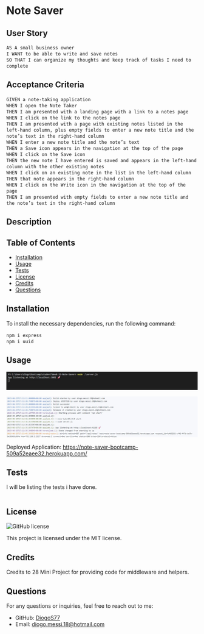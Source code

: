 # Note Saver

## User Story

```
AS A small business owner
I WANT to be able to write and save notes
SO THAT I can organize my thoughts and keep track of tasks I need to complete
```


## Acceptance Criteria

```
GIVEN a note-taking application
WHEN I open the Note Taker
THEN I am presented with a landing page with a link to a notes page
WHEN I click on the link to the notes page
THEN I am presented with a page with existing notes listed in the left-hand column, plus empty fields to enter a new note title and the note’s text in the right-hand column
WHEN I enter a new note title and the note’s text
THEN a Save icon appears in the navigation at the top of the page
WHEN I click on the Save icon
THEN the new note I have entered is saved and appears in the left-hand column with the other existing notes
WHEN I click on an existing note in the list in the left-hand column
THEN that note appears in the right-hand column
WHEN I click on the Write icon in the navigation at the top of the page
THEN I am presented with empty fields to enter a new note title and the note’s text in the right-hand column
```

## Description


## Table of Contents

- [Installation](#installation)
- [Usage](#usage)
- [Tests](#tests)
- [License](#license)
- [Credits](#credits)
- [Questions](#questions)

## Installation

To install the necessary dependencies, run the following command:
```
npm i express
npm i uuid
```

## Usage

![Terminal](./images/terminal.jpg)

![Heroku Terminal](./images/heroku.jpg)



Deployed Application: https://note-saver-bootcamp-509a52eaee32.herokuapp.com/ 

## Tests

I will be listing the tests i have done.
```

```

## License

![GitHub license](https://img.shields.io/badge/license-MIT-blue.svg)

This project is licensed under the MIT license.

## Credits

Credits to 28 Mini Project for providing code for middleware and helpers.

## Questions

For any questions or inquiries, feel free to reach out to me:
- GitHub: [DiogoS77](https://github.com/DiogoS77)
- Email: diogo.messi.18@hotmail.com
